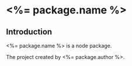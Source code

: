 # <%= package.name %>

## Introduction

<%= package.name %> is a node package.

The project created by <%= package.author %>.
